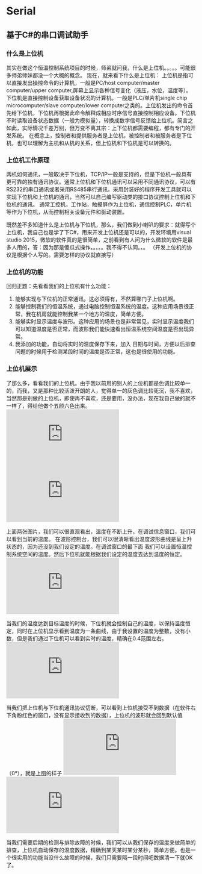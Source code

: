 # Serial
## 基于C#的串口调试助手
### 什么是上位机
其实在做这个恒温控制系统项目的时候，师弟就问我，什么是上位机。。。。。可能很多师弟师妹都没一个大概的概念。
现在，就来看下什么是上位机：
     上位机是指可以直接发出操控命令的计算机，一般是PC/host computer/master computer/upper computer,屏幕上显示各种信号变化（液压，水位，温度等）。下位机是直接控制设备获取设备状况的计算机，一般是PLC/单片机single chip microcomputer/slave computer/lower computer之类的。上位机发出的命令首先给下位机，下位机再根据此命令解释成相应时序信号直接控制相应设备。下位机不时读取设备状态数据（一般为模拟量），转换成数字信号反馈给上位机。简言之如此，实际情况千差万别，但万变不离其宗：上下位机都需要编程，都有专门的开发系统。
在概念上，控制者和提供服务者是上位机，被控制者和被服务者是下位机，也可以理解为主机和从机的关系，但上位机和下位机是可以转换的。
### 上位机工作原理
两机如何通讯，一般取决于下位机，TCP/IP一般是支持的，但是下位机一般具有更可靠的独有通讯协议。通常上位机和下位机通讯可以采用不同通讯协议，可以有RS232的串口通讯或者采用RS485串行通讯。采用封装好的程序开发工具就可以实现下位机和上位机的通讯，当然可以自己编写驱动类的接口协议控制上位机和下位机的通讯。
通常工控机，工作站，触摸屏作为上位机，通信控制PLC，单片机等作为下位机，从而控制相关设备元件和驱动装置。

既然差不多知道什么是上位机与下位机，那么，我们做到小喇叭的要求：就得写个上位机，我自己也是学了下C#，用来开发上位机还是可以的，开发环境用visual studio 2015，微软的软件真的是很简单，之前看到有人问为什么微软的软件是最多人用的，答：因为那是傻瓜式操作。。。。。我不得不认同。。。  （开发上位机的协议是根据个人写的。需要怎样的协议就直接写）
### 上位机的功能
回归正题：先看看我们的上位机有什么功能：
1. 能够实现与下位机的正常通讯。这必须得有，不然算哪门子上位机啊。
2. 能够控制我们的恒温系统，通过电脑控制恒温系统的温度。这种应用场景很正常，我在机房就能控制我某一个地方的温度，简单方便。
3. 能够实时显示温度与波形。这种应用的场景也是非常常见，实时显示温度我们可以知道温度是否正常，而波形我们能快速看出恒温系统空间温度是否出现异常。
4. 我添加的功能，自动将实时的温度保存下来，加入 日期与时间，方便以后排查问题的时候用于检测某段时间的温度是否正常，这也是很使用的功能。
### 上位机展示
了那么多，看看我们的上位机。由于我以前用的别人的上位机都是色调比较单一的，而我，又是那种比较活泼开朗的人，觉得单一的灰色调比较死沉，我不喜欢，当然那是别做的上位机，即使再不喜欢，还是要用，没办法，现在我自己做的就不一样了，得给他做个五颜六色出来。
![](http://bbs.21ic.com/forum.php?mod=attachment&aid=OTQ0NzMwfDdjNDQ4YzE0fDE1MzMxMjg3NDR8MTg3NTc4OHwyMzg4MjA0)
![](http://bbs.21ic.com/forum.php?mod=attachment&aid=OTQ0NzMyfDY4M2Y2MGY5fDE1MzMxMjg3NDR8MTg3NTc4OHwyMzg4MjA0)

上面两张图片，我们可以很直观看出，温度在不断上升，在调试信息窗口，我们可以看到当前的温度。
在波形控制台，我们可以很清晰看出温度波形曲线是呈上升状态的，因为还没到我们设定的温度。在调试窗口的最下面
我们可以设置恒温控制系统空间的温度。然后下位机就能根据我们设定的温度去达到温度的恒定。
![](http://bbs.21ic.com/forum.php?mod=attachment&aid=OTQ0NzM0fGQ3NzJjMzVlfDE1MzMxMjg3NDR8MTg3NTc4OHwyMzg4MjA0)

当我们的温度达到目标温度的时候，下位机就会控制自己的温度，以保持温度恒定，同时在上位机显示看到温度为一条曲线，由于我设置的温度为整数，没有小数，但是我们通过下位机可以看到实时的温度，精确在0.4范围左右。
![](http://bbs.21ic.com/forum.php?mod=attachment&aid=OTQ0NzM2fDE3ZmFkYTAwfDE1MzMxMjg3NDR8MTg3NTc4OHwyMzg4MjA0)

当我们把上位机与下位机通讯协议切断，可以看到上位机接受不到数据（在软件右下角粉红色的窗口，没有显示接收到的数据），上位机的波形就会回到默认值（0°），就是上图的样子
![](http://bbs.21ic.com/forum.php?mod=attachment&aid=OTQ0NzQyfDI3NmEzZDQ5fDE1MzMxMjg3NDR8MTg3NTc4OHwyMzg4MjA0)
![](http://bbs.21ic.com/forum.php?mod=attachment&aid=OTQ0NzQ0fGUzMDIzM2E5fDE1MzMxMjg3NDR8MTg3NTc4OHwyMzg4MjA0)

当我们需要后期的检测与排除故障的时候，我们可以从我们保存的温度来做简单的排查，上位机自动保存的温度数据，精确到某天某时某分某秒，简单方便。也是一个很实用的功能当没什么故障的时候，我们只需要隔一段时间吧数据清一下就OK了。
